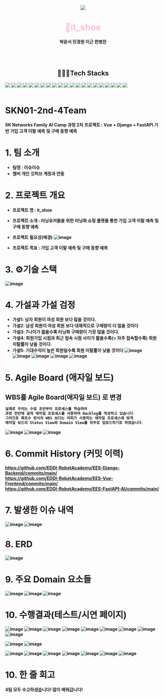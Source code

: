 <div align="center">
    <img src="https://capsule-render.vercel.app/api?type=waving&color=black&height=240&text=SKN01-2nd-4Team&animation=&fontColor=ffffff&fontSize=90" />
</div>
<div align="center">
    <h1><span style="color:pink;">👟it_shoe</span></h1>
    <div><strong>박윤서 민경원 이근 한병찬</div></strog>
    <br><br><br>    
</div>
<div align="center">
    <h2>👨🏻‍💻Tech Stacks</h2>
    <div>
      <img src="https://img.shields.io/badge/Discord-5865F2?style=flat&logo=Discord&logoColor=white" align="left"/>
      <img src="https://img.shields.io/badge/Git-F05032?style=flat&logo=Git&logoColor=white" align="left"/>
      <img src="https://img.shields.io/badge/GitHub-181717?style=flat&logo=GitHub&logoColor=white" align="left"/>
      <img src="https://img.shields.io/badge/Slack-4A154B?style=flat&logo=Slack&logoColor=white" align="left"/>
      <img src="https://img.shields.io/badge/Notion-000000?style=flat&logo=Notion&logoColor=white" align="left"/>
      <img src="https://img.shields.io/badge/Django-092E20?style=flat&logo=Django&logoColor=white" align="left"/>
      <img src="https://img.shields.io/badge/PyCharm-000000?style=flat&logo=PyCharm&logoColor=white" align="left"/>
      <img src="https://img.shields.io/badge/Python-3776AB?style=flat&logo=Python&logoColor=white" align="left"/>
      <img src="https://img.shields.io/badge/Vue.js-4FC08D?style=flat&logo=Vue.js&logoColor=white" align="left"/>
      <img src="https://img.shields.io/badge/Vuetify-1867C0?style=flat&logo=Vuetify&logoColor=white" align="left"/>
      <img src="https://img.shields.io/badge/TypeScript-3178C6?style=flat&logo=TypeScript&logoColor=white" align="left"/>
      <img src="https://img.shields.io/badge/VS%20Code-007ACC?style=flat&logo=Visual%20Studio%20Code&logoColor=white" align="left"/>
      <img src="https://img.shields.io/badge/Axios-5A29E4?style=flat&logo=Axios&logoColor=white" align="left"/>
      <img src="https://img.shields.io/badge/FastAPI-009688?style=flat&logo=FastAPI&logoColor=white" align="left"/>
      <img src="https://img.shields.io/badge/Redis-DC382D?style=flat&logo=Redis&logoColor=white" align="left"/>
      <img src="https://img.shields.io/badge/Docker-2496ED?style=flat&logo=Docker&logoColor=white" align="left"/>
      <img src="https://img.shields.io/badge/Machine%20Learning-FF6F00?style=flat&logo=Artificial%20Intelligence&logoColor=white" align="left"/>
      <img src="https://img.shields.io/badge/scikit--learn-F7931E?style=flat&logo=scikit-learn&logoColor=white" align="left"/>
      <img src="https://img.shields.io/badge/Deep%20Learning-003B57?style=flat&logo=Deep%20Learning&logoColor=white" align="left"/>
      <img src="https://img.shields.io/badge/TensorFlow-FF6F00?style=flat&logo=TensorFlow&logoColor=white" align="left"/>
      <img src="https://img.shields.io/badge/Keras-D00000?style=flat&logo=Keras&logoColor=white" align="left"/>
    </div>
</div>
<br><br>



# SKN01-2nd-4Team
SK Networks Family AI Camp 과정 2차 프로젝트 : Vue + Django + FastAPI 기반 가입 고객 이탈 예측 및 구매 동향 예측  



# 1. 팀 소개
- 팀명 : 이슈이슈
- 멤버 개인 깃허브 계정과 연동

# 2. 프로젝트 개요
- 프로젝트 명 : it_shoe
- 프로젝트 소개 : 러닝유저들을 위한 러닝화 쇼핑 플랫폼 통한 가입 고객 이탈 예측 및 구매 동향 예측
  
- 프로젝트 필요성(배경)
  ![image](https://github.com/SKNETWORKS-FAMILY-AICAMP/SKN01-2nd-4Team/assets/138251577/eba0767d-c69f-4fb3-ad68-e4ae02e6736e)

- 프로젝트 목표 : 가입 고객 이탈 예측 및 구매 동향 예측

# 3. ⚙️기술 스택
![image](https://github.com/SKNETWORKS-FAMILY-AICAMP/SKN01-2nd-4Team/assets/138251577/506675ed-74f3-46ae-9acc-e53b05b138ee)

# 4. 가설과 가설 검정

- 가설1: 남자 회원이 여성 회원 보다 많을 것이다.
- 가설2: 남성 회원이 여성 회원 보다 대체적으로 구매량이 더 많을 것이다
- 가설3: 7나이가 젊을수록 러닝화 구매량이 가장 많을 것이다.
- 가설4: 회원가입 시점과 최근 접속 시점 사이가 짧을수록(= 자주 접속할수록) 회원 이탈률이 낮을 것이다.
- 가설5: 기대수익이 높은 회원일수록 회원 이탈률이 낮을 것이다
![image](https://github.com/user-attachments/assets/d6d060b4-e9ab-47ea-94f4-b8b4ea59beba)
![image](https://github.com/user-attachments/assets/bfe65672-84d8-4972-b204-e395633c7572)
![image](https://github.com/user-attachments/assets/921c7cfa-a000-4f0f-95a6-fadf919f66cc)
![image](https://github.com/user-attachments/assets/1b22480b-c560-48d9-94be-0ab2c6a26075)
![image](https://github.com/user-attachments/assets/0208e3c4-f78d-4138-b60f-e4565d0795a1)



 

# 5. Agile Board (애자일 보드)
## WBS를 Agile Board(애자일 보드) 로 변경
```c
실제로 우리는 수업 초반부터 프로세스를 학습하여
과정 전반에 걸쳐 애자일 프로세스를 사용하며 Backlog를 작성하고 있습니다.
그러므로 폭포수 방식의 WBS 보다는 저희가 사용하는 애자일 프로세스에 맞게
애자일 보드의 Status View와 Domain View를 위주로 업로드하기로 하였습니다.
```
![image](https://github.com/SKNETWORKS-FAMILY-AICAMP/SKN01-2nd-4Team/assets/138251577/ebe92f54-e933-417a-9467-ca185f83aa57)
![image](https://github.com/SKNETWORKS-FAMILY-AICAMP/SKN01-2nd-4Team/assets/138251577/3a41c2a9-73bd-498e-bd17-ad9ed56cff19)
![image](https://github.com/SKNETWORKS-FAMILY-AICAMP/SKN01-2nd-4Team/assets/138251577/df30e61a-e3a2-4c7f-9431-353c49f0efb7)

# 6. Commit History (커밋 이력)
https://github.com/EDDI-RobotAcademy/EES-Django-Backend/commits/main/ <br>
https://github.com/EDDI-RobotAcademy/EES-Vue-Frontend/commits/main/ <br>
https://github.com/EDDI-RobotAcademy/EES-FastAPI-AI/commits/main/

# 7. 발생한 이슈 내역  
![image](https://github.com/SKNETWORKS-FAMILY-AICAMP/SKN01-2nd-4Team/assets/138251577/af12bb50-7c5f-4197-9e85-fa07f4268a56)
![image](https://github.com/SKNETWORKS-FAMILY-AICAMP/SKN01-2nd-4Team/assets/138251577/e8f4cb6b-d2e3-4347-bdbe-7dad1aaf508e)

# 8. ERD
![image](https://github.com/SKNETWORKS-FAMILY-AICAMP/SKN01-2nd-4Team/assets/138251577/71b10ee9-53aa-413f-bdc9-ea9814f6ec0b)

# 9. 주요 Domain 요소들
![image](https://github.com/SKNETWORKS-FAMILY-AICAMP/SKN01-2nd-4Team/assets/138251577/ebe92f54-e933-417a-9467-ca185f83aa57)
![image](https://github.com/SKNETWORKS-FAMILY-AICAMP/SKN01-2nd-4Team/assets/138251577/3a41c2a9-73bd-498e-bd17-ad9ed56cff19)
![image](https://github.com/SKNETWORKS-FAMILY-AICAMP/SKN01-2nd-4Team/assets/138251577/df30e61a-e3a2-4c7f-9431-353c49f0efb7)

# 10. 수행결과(테스트/시연 페이지)
![image](https://github.com/SKNETWORKS-FAMILY-AICAMP/SKN01-2nd-4Team/assets/138251577/5ce98d93-99f1-4eba-a282-e50bf117db17)
![image](https://github.com/SKNETWORKS-FAMILY-AICAMP/SKN01-2nd-4Team/assets/138251577/3b19fab3-10e5-487a-9a5e-239c3e9acd6b)
![image](https://github.com/SKNETWORKS-FAMILY-AICAMP/SKN01-2nd-4Team/assets/138251577/3369b2c7-ca6e-4b6d-8c71-564793577172)
![image](https://github.com/SKNETWORKS-FAMILY-AICAMP/SKN01-2nd-4Team/assets/138251577/6d9ab801-dde9-4133-98a6-4eff9bb38b1a)
![image](https://github.com/SKNETWORKS-FAMILY-AICAMP/SKN01-2nd-4Team/assets/138251577/c855e2c9-98af-43f8-84cc-f6a2958fa7bb)
![image](https://github.com/SKNETWORKS-FAMILY-AICAMP/SKN01-2nd-4Team/assets/138251577/a67ab61b-7524-497e-a3d9-d1eaf0a76115)
![image](https://github.com/SKNETWORKS-FAMILY-AICAMP/SKN01-2nd-4Team/assets/138251577/f749a9c0-f368-4b69-9218-2b8bb3e6c88c)
![image](https://github.com/SKNETWORKS-FAMILY-AICAMP/SKN01-2nd-4Team/assets/138251577/c6a75f2e-35e8-49ee-9ede-fbc033d14710)
![image](https://github.com/SKNETWORKS-FAMILY-AICAMP/SKN01-2nd-4Team/assets/138251577/ce40a619-6c27-4ad2-915e-0f612a369e67)

![image](https://github.com/SKNETWORKS-FAMILY-AICAMP/SKN01-2nd-4Team/assets/138251577/b9d283f5-5af3-4a66-8e64-6de4c391ce4d)
![image](https://github.com/user-attachments/assets/3a866f25-ad61-442a-ad4b-dd5d9f2dcfd6)

![image](https://github.com/SKNETWORKS-FAMILY-AICAMP/SKN01-2nd-4Team/assets/138251577/93979341-c087-4baa-93f7-e55183e955e3)
![image](https://github.com/SKNETWORKS-FAMILY-AICAMP/SKN01-2nd-4Team/assets/138251577/0243d934-984b-4298-9563-d22c42cb52d5)
![image](https://github.com/SKNETWORKS-FAMILY-AICAMP/SKN01-2nd-4Team/assets/138251577/319b2a53-2798-4b9d-ae2a-5dd2cdd318ab)
![image](https://github.com/SKNETWORKS-FAMILY-AICAMP/SKN01-2nd-4Team/assets/138251577/406b77da-1e0a-4c96-9507-e024e9426ba0)
![image](https://github.com/SKNETWORKS-FAMILY-AICAMP/SKN01-2nd-4Team/assets/138251577/fc95d742-0b18-4b63-b191-ad3e70d98cac)
![image](https://github.com/SKNETWORKS-FAMILY-AICAMP/SKN01-2nd-4Team/assets/138251577/e50e3bce-f867-47a5-be72-8d70693fed43)
![image](https://github.com/SKNETWORKS-FAMILY-AICAMP/SKN01-2nd-4Team/assets/138251577/fe33f557-662d-4422-98d9-f8e8d63852cc)



# 10. 한 줄 회고
4팀 모두 수고하셨습니다! 많이 배워갑니다!
